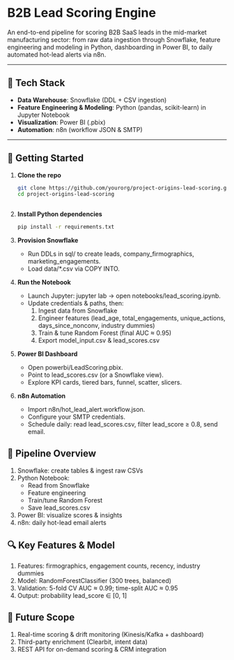 # B2B Lead Scoring Engine

An end-to-end pipeline for scoring B2B SaaS leads in the mid-market manufacturing sector: from raw data ingestion through Snowflake, feature engineering and modeling in Python, dashboarding in Power BI, to daily automated hot-lead alerts via n8n.

---

## 🔧 Tech Stack

- **Data Warehouse**: Snowflake (DDL + CSV ingestion)  
- **Feature Engineering & Modeling**: Python (pandas, scikit-learn) in Jupyter Notebook  
- **Visualization**: Power BI (.pbix)  
- **Automation**: n8n (workflow JSON & SMTP)  

---

## 🚀 Getting Started

1. **Clone the repo**  
   ```bash
   git clone https://github.com/yourorg/project-origins-lead-scoring.git
   cd project-origins-lead-scoring
  
2. **Install Python dependencies**
   ```bash
   pip install -r requirements.txt
   
3. **Provision Snowflake**
   - Run DDLs in sql/ to create leads, company_firmographics, marketing_engagements.
   - Load data/*.csv via COPY INTO.
     
4. **Run the Notebook**
   - Launch Jupyter: jupyter lab → open notebooks/lead_scoring.ipynb.
   - Update credentials & paths, then:
       1. Ingest data from Snowflake
       2. Engineer features (lead_age, total_engagements, unique_actions, days_since_nonconv, industry dummies)
       3. Train & tune Random Forest (final AUC ≈ 0.95)
       4. Export model_input.csv & lead_scores.csv
          
5. **Power BI Dashboard**
   - Open powerbi/LeadScoring.pbix.
   - Point to lead_scores.csv (or a Snowflake view).
   - Explore KPI cards, tiered bars, funnel, scatter, slicers.
     
6. **n8n Automation**
   - Import n8n/hot_lead_alert.workflow.json.
   - Configure your SMTP credentials.
   - Schedule daily: read lead_scores.csv, filter lead_score ≥ 0.8, send email.

## 🎯 Pipeline Overview

1. Snowflake: create tables & ingest raw CSVs
2. Python Notebook:
   - Read from Snowflake
   - Feature engineering
   - Train/tune Random Forest
   - Save lead_scores.csv
3. Power BI: visualize scores & insights
4. n8n: daily hot-lead email alerts

## 🔍 Key Features & Model

1. Features: firmographics, engagement counts, recency, industry dummies
2. Model: RandomForestClassifier (300 trees, balanced)
3. Validation: 5-fold CV AUC ≈ 0.99; time-split AUC ≈ 0.95
4. Output: probability lead_score ∈ [0, 1]

## 🔮 Future Scope

1. Real-time scoring & drift monitoring (Kinesis/Kafka + dashboard)
2. Third-party enrichment (Clearbit, intent data)
3. REST API for on-demand scoring & CRM integration




